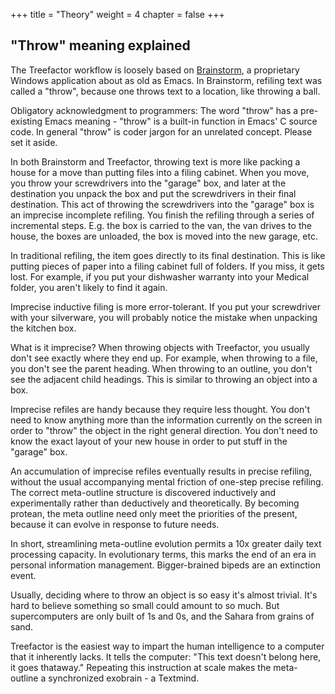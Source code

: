 +++
title = "Theory"
weight = 4
chapter = false
+++

## "Throw" meaning explained

The Treefactor workflow is loosely based on [Brainstorm](http://brainstormsw.com), a proprietary Windows application about as old as Emacs. In Brainstorm, refiling text was called a "throw", because one throws text to a location, like throwing a ball. 

Obligatory acknowledgment to programmers: The word "throw" has a pre-existing Emacs meaning - "throw" is a built-in function in Emacs' C source code. In general "throw" is coder jargon for an unrelated concept. Please set it aside.

In both Brainstorm and Treefactor, throwing text is more like packing a house for a move than putting files into a filing cabinet. When you move, you throw your screwdrivers into the "garage" box, and later at the destination you unpack the box and put the screwdrivers in their final destination. This act of throwing the screwdrivers into the "garage" box is an imprecise incomplete refiling. You finish the refiling through a series of incremental steps. E.g. the box is carried to the van, the van drives to the house, the boxes are unloaded, the box is moved into the new garage, etc.

In traditional refiling, the item goes directly to its final destination. This is like putting pieces of paper into a filing cabinet full of folders. If you miss, it gets lost. For example, if you put your dishwasher warranty into your Medical folder, you aren't likely to find it again.

Imprecise inductive filing is more error-tolerant. If you put your screwdriver with your silverware, you will probably notice the mistake when unpacking the kitchen box.

What is it imprecise? When throwing objects with Treefactor, you usually don't see exactly where they end up. For example, when throwing to a file, you don't see the parent heading. When throwing to an outline, you don't see the adjacent child headings. This is similar to throwing an object into a box.

Imprecise refiles are handy because they require less thought. You don't need to know anything more than the information currently on the screen in order to "throw" the object in the right general direction. You don't need to know the exact layout of your new house in order to put stuff in the "garage" box.

An accumulation of imprecise refiles eventually results in precise refiling, without the usual accompanying mental friction of one-step precise refiling. The correct meta-outline structure is discovered inductively and experimentally rather than deductively and theoretically. By becoming protean, the meta outline need only meet the priorities of the present, because it can evolve in response to future needs.

In short, streamlining meta-outline evolution permits a 10x greater daily text processing capacity. In evolutionary terms, this marks the end of an era in personal information management. Bigger-brained bipeds are an extinction event.

Usually, deciding where to throw an object is so easy it's almost trivial. It's hard to believe something so small could amount to so much. But supercomputers are only built of 1s and 0s, and the Sahara from grains of sand.

Treefactor is the easiest way to impart the human intelligence to a computer that it inherently lacks. It tells the computer: "This text doesn't belong here, it goes thataway." Repeating this instruction at scale makes the meta-outline a synchronized exobrain - a Textmind.
